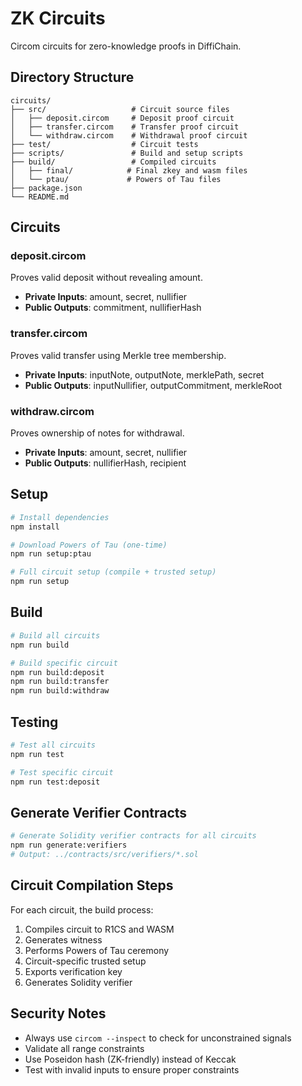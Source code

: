 # ZK Circuits

Circom circuits for zero-knowledge proofs in DiffiChain.

## Directory Structure

```
circuits/
├── src/                   # Circuit source files
│   ├── deposit.circom     # Deposit proof circuit
│   ├── transfer.circom    # Transfer proof circuit
│   └── withdraw.circom    # Withdrawal proof circuit
├── test/                  # Circuit tests
├── scripts/               # Build and setup scripts
├── build/                 # Compiled circuits
│   ├── final/            # Final zkey and wasm files
│   └── ptau/             # Powers of Tau files
├── package.json
└── README.md
```

## Circuits

### deposit.circom
Proves valid deposit without revealing amount.
- **Private Inputs**: amount, secret, nullifier
- **Public Outputs**: commitment, nullifierHash

### transfer.circom
Proves valid transfer using Merkle tree membership.
- **Private Inputs**: inputNote, outputNote, merklePath, secret
- **Public Outputs**: inputNullifier, outputCommitment, merkleRoot

### withdraw.circom
Proves ownership of notes for withdrawal.
- **Private Inputs**: amount, secret, nullifier
- **Public Outputs**: nullifierHash, recipient

## Setup

```bash
# Install dependencies
npm install

# Download Powers of Tau (one-time)
npm run setup:ptau

# Full circuit setup (compile + trusted setup)
npm run setup
```

## Build

```bash
# Build all circuits
npm run build

# Build specific circuit
npm run build:deposit
npm run build:transfer
npm run build:withdraw
```

## Testing

```bash
# Test all circuits
npm run test

# Test specific circuit
npm run test:deposit
```

## Generate Verifier Contracts

```bash
# Generate Solidity verifier contracts for all circuits
npm run generate:verifiers
# Output: ../contracts/src/verifiers/*.sol
```

## Circuit Compilation Steps

For each circuit, the build process:
1. Compiles circuit to R1CS and WASM
2. Generates witness
3. Performs Powers of Tau ceremony
4. Circuit-specific trusted setup
5. Exports verification key
6. Generates Solidity verifier

## Security Notes

- Always use `circom --inspect` to check for unconstrained signals
- Validate all range constraints
- Use Poseidon hash (ZK-friendly) instead of Keccak
- Test with invalid inputs to ensure proper constraints
